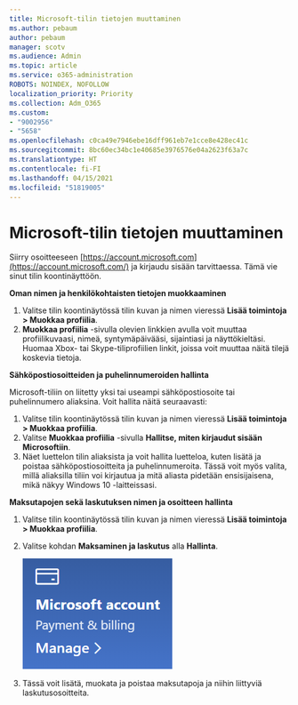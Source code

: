 ```yaml
---
title: Microsoft-tilin tietojen muuttaminen
ms.author: pebaum
author: pebaum
manager: scotv
ms.audience: Admin
ms.topic: article
ms.service: o365-administration
ROBOTS: NOINDEX, NOFOLLOW
localization_priority: Priority
ms.collection: Adm_O365
ms.custom:
- "9002956"
- "5658"
ms.openlocfilehash: c0ca49e7946ebe16dff961eb7e1cce8e428ec41c
ms.sourcegitcommit: 8bc60ec34bc1e40685e3976576e04a2623f63a7c
ms.translationtype: HT
ms.contentlocale: fi-FI
ms.lasthandoff: 04/15/2021
ms.locfileid: "51819005"
---
```

# <a name="change-my-microsoft-account-information"></a>Microsoft-tilin tietojen muuttaminen

Siirry osoitteeseen [https://account.microsoft.com](https://account.microsoft.com/) ja kirjaudu sisään tarvittaessa. Tämä vie sinut tilin koontinäyttöön.  

**Oman nimen ja henkilökohtaisten tietojen muokkaaminen**

1. Valitse tilin koontinäytössä tilin kuvan ja nimen vieressä **Lisää toimintoja > Muokkaa profiilia**.
2. **Muokkaa profiilia** -sivulla olevien linkkien avulla voit muuttaa profiilikuvaasi, nimeä, syntymäpäivääsi, sijaintiasi ja näyttökieltäsi. Huomaa Xbox- tai Skype-tiliprofiilien linkit, joissa voit muuttaa näitä tilejä koskevia tietoja.

**Sähköpostiosoitteiden ja puhelinnumeroiden hallinta**

Microsoft-tiliin on liitetty yksi tai useampi sähköpostiosoite tai puhelinnumero aliaksina. Voit hallita näitä seuraavasti:

1. Valitse tilin koontinäytössä tilin kuvan ja nimen vieressä **Lisää toimintoja > Muokkaa profiilia**.
2. Valitse **Muokkaa profiilia** -sivulla **Hallitse, miten kirjaudut sisään Microsoftiin**. 
3. Näet luettelon tilin aliaksista ja voit hallita luetteloa, kuten lisätä ja poistaa sähköpostiosoitteita ja puhelinnumeroita. Tässä voit myös valita, millä aliaksilla tiliin voi kirjautua ja mitä aliasta pidetään ensisijaisena, mikä näkyy Windows 10 -laitteissasi.

**Maksutapojen sekä laskutuksen nimen ja osoitteen hallinta** 

1. Valitse tilin koontinäytössä tilin kuvan ja nimen vieressä **Lisää toimintoja > Muokkaa profiilia**.
2. Valitse kohdan **Maksaminen ja laskutus** alla **Hallinta**.

    ![Hallitse maksutapoja ja laskutusta](media/manage-account.png)

3. Tässä voit lisätä, muokata ja poistaa maksutapoja ja niihin liittyviä laskutusosoitteita. 
